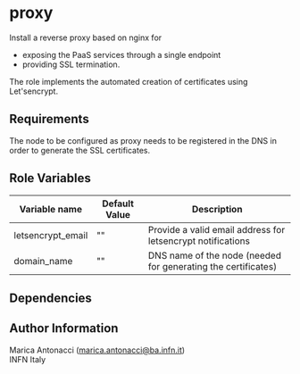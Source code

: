 proxy
=========

Install a reverse proxy based on nginx for 
- exposing the PaaS services through a single endpoint
- providing SSL termination. 

The role implements the automated creation of certificates using Let'sencrypt. 

Requirements
------------

The node to be configured as proxy needs to be registered in the DNS in order to generate the SSL certificates.

Role Variables
--------------

| Variable name  | Default Value | Description
| -------------- | ------------- |------------- |
| letsencrypt_email | ""| Provide a valid email address for letsencrypt notifications
| domain_name | ""| DNS name of the node (needed for generating the certificates)


Dependencies
------------



Author Information
------------------

Marica Antonacci (marica.antonacci@ba.infn.it) <br>
INFN Italy
